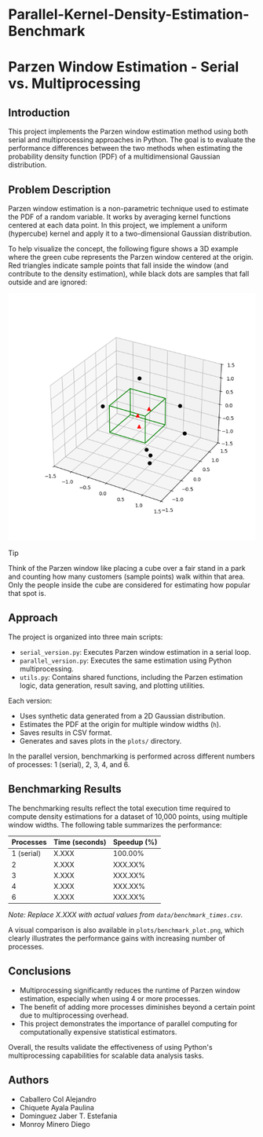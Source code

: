 # Parallel-Kernel-Density-Estimation-Benchmark

# Parzen Window Estimation - Serial vs. Multiprocessing

## Introduction
This project implements the Parzen window estimation method using both serial and multiprocessing approaches in Python. The goal is to evaluate the performance differences between the two methods when estimating the probability density function (PDF) of a multidimensional Gaussian distribution.

## Problem Description
Parzen window estimation is a non-parametric technique used to estimate the PDF of a random variable. It works by averaging kernel functions centered at each data point. In this project, we implement a uniform (hypercube) kernel and apply it to a two-dimensional Gaussian distribution.

To help visualize the concept, the following figure shows a 3D example where the green cube represents the Parzen window centered at the origin. Red triangles indicate sample points that fall inside the window (and contribute to the density estimation), while black dots are samples that fall outside and are ignored:

![Parzen Window Example](./plots/example.png)

> [!TIP]
> Think of the Parzen window like placing a cube over a fair stand in a park and counting how many customers (sample points) walk within that area. Only the people inside the cube are considered for estimating how popular that spot is.

## Approach
The project is organized into three main scripts:

- `serial_version.py`: Executes Parzen window estimation in a serial loop.
- `parallel_version.py`: Executes the same estimation using Python multiprocessing.
- `utils.py`: Contains shared functions, including the Parzen estimation logic, data generation, result saving, and plotting utilities.

Each version:
- Uses synthetic data generated from a 2D Gaussian distribution.
- Estimates the PDF at the origin for multiple window widths (`h`).
- Saves results in CSV format.
- Generates and saves plots in the `plots/` directory.

In the parallel version, benchmarking is performed across different numbers of processes: 1 (serial), 2, 3, 4, and 6.

## Benchmarking Results
The benchmarking results reflect the total execution time required to compute density estimations for a dataset of 10,000 points, using multiple window widths. The following table summarizes the performance:

| Processes | Time (seconds) | Speedup (%) |
|-----------|----------------|-------------|
| 1 (serial)| X.XXX          | 100.00%     |
| 2         | X.XXX          | XXX.XX%     |
| 3         | X.XXX          | XXX.XX%     |
| 4         | X.XXX          | XXX.XX%     |
| 6         | X.XXX          | XXX.XX%     |

*Note: Replace X.XXX with actual values from `data/benchmark_times.csv`.*

A visual comparison is also available in `plots/benchmark_plot.png`, which clearly illustrates the performance gains with increasing number of processes.

## Conclusions
- Multiprocessing significantly reduces the runtime of Parzen window estimation, especially when using 4 or more processes.
- The benefit of adding more processes diminishes beyond a certain point due to multiprocessing overhead.
- This project demonstrates the importance of parallel computing for computationally expensive statistical estimators.

Overall, the results validate the effectiveness of using Python's multiprocessing capabilities for scalable data analysis tasks.




## Authors
* Caballero Col Alejandro
* Chiquete Ayala Paulina
* Dominguez Jaber T. Estefania
* Monroy Minero Diego
